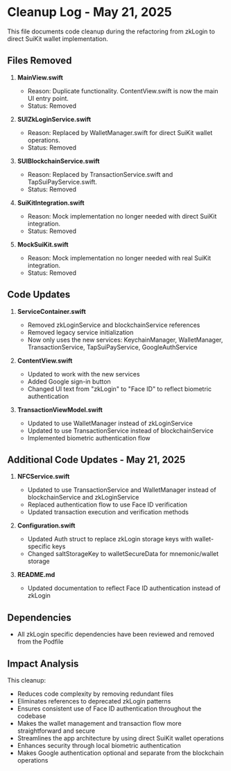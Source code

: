 # Cleanup Log - May 21, 2025

This file documents code cleanup during the refactoring from zkLogin to direct SuiKit wallet implementation.

## Files Removed

1. **MainView.swift**
   - Reason: Duplicate functionality. ContentView.swift is now the main UI entry point.
   - Status: Removed

2. **SUIZkLoginService.swift**
   - Reason: Replaced by WalletManager.swift for direct SuiKit wallet operations.
   - Status: Removed

3. **SUIBlockchainService.swift**
   - Reason: Replaced by TransactionService.swift and TapSuiPayService.swift.
   - Status: Removed

4. **SuiKitIntegration.swift**
   - Reason: Mock implementation no longer needed with direct SuiKit integration.
   - Status: Removed

5. **MockSuiKit.swift**
   - Reason: Mock implementation no longer needed with real SuiKit integration.
   - Status: Removed

## Code Updates

1. **ServiceContainer.swift**
   - Removed zkLoginService and blockchainService references
   - Removed legacy service initialization
   - Now only uses the new services: KeychainManager, WalletManager, TransactionService, TapSuiPayService, GoogleAuthService

2. **ContentView.swift**
   - Updated to work with the new services
   - Added Google sign-in button
   - Changed UI text from "zkLogin" to "Face ID" to reflect biometric authentication

3. **TransactionViewModel.swift**
   - Updated to use WalletManager instead of zkLoginService
   - Updated to use TransactionService instead of blockchainService
   - Implemented biometric authentication flow

## Additional Code Updates - May 21, 2025

1. **NFCService.swift**
   - Updated to use TransactionService and WalletManager instead of blockchainService and zkLoginService
   - Replaced authentication flow to use Face ID verification
   - Updated transaction execution and verification methods

2. **Configuration.swift**
   - Updated Auth struct to replace zkLogin storage keys with wallet-specific keys
   - Changed saltStorageKey to walletSecureData for mnemonic/wallet storage

3. **README.md**
   - Updated documentation to reflect Face ID authentication instead of zkLogin

## Dependencies

- All zkLogin specific dependencies have been reviewed and removed from the Podfile

## Impact Analysis

This cleanup:
- Reduces code complexity by removing redundant files
- Eliminates references to deprecated zkLogin patterns
- Ensures consistent use of Face ID authentication throughout the codebase
- Makes the wallet management and transaction flow more straightforward and secure
- Streamlines the app architecture by using direct SuiKit wallet operations
- Enhances security through local biometric authentication
- Makes Google authentication optional and separate from the blockchain operations
